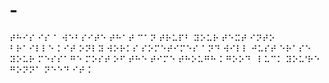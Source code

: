 # -
⠞⠓⠊⠎ ⠊⠎ ⠁ ⠺⠑⠃⠎⠊⠞⠑ ⠞⠓⠁⠞ ⠉⠁⠝ ⠞⠗⠥⠏⠃ ⠽⠕⠥⠗ ⠞⠑⠭⠞ ⠊⠝⠞⠕ ⠃⠗⠁⠊⠇⠇⠑⠨ ⠊⠞ ⠕⠝⠇⠽ ⠺⠕⠗⠅⠎ ⠎⠕⠍⠑⠞⠊⠍⠑⠎ ⠁⠝⠙ ⠺⠊⠇⠇ ⠚⠥⠎⠞ ⠑⠗⠁⠎⠑ ⠽⠕⠥⠗ ⠍⠑⠎⠎⠁⠛⠑ ⠍⠕⠎⠞ ⠕⠋ ⠞⠓⠑ ⠞⠊⠍⠑ ⠞⠓⠕⠥⠛⠓⠨ ⠛⠕⠕⠙⠀⠇⠥⠉⠅ ⠽⠕⠥'⠗⠑ ⠛⠕⠝⠝⠁ ⠝⠑⠑⠙ ⠊⠞⠨

